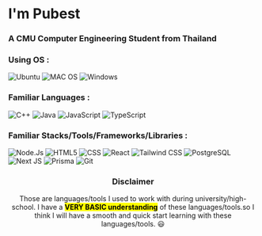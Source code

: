 # I'm Pubest
### A CMU Computer Engineering Student from Thailand
### Using OS : 
![Ubuntu](https://img.shields.io/badge/Ubuntu-E95420?style=for-the-badge&logo=ubuntu&logoColor=white)
![MAC OS](https://img.shields.io/badge/macOS-000000?style=for-the-badge&logo=apple&logoColor=white)
![Windows](https://img.shields.io/badge/Windows-0078D6?style=for-the-badge&logo=windows&logoColor=white)
### Familiar Languages :
![C++](https://img.shields.io/badge/C%2B%2B-00599C?style=flat&logo=c%2B%2B&logoColor=white)
![Java](https://img.shields.io/badge/Java-ED8B00?style=flat&logo=openjdk&logoColor=white)
![JavaScript](https://img.shields.io/badge/JavaScript-F7DF1E?style=flat&logo=javascript&logoColor=black)
![TypeScript](https://img.shields.io/badge/TypeScript-3178C6?style=flat&logo=typescript&logoColor=white)
### Familiar Stacks/Tools/Frameworks/Libraries :
![Node.Js](https://img.shields.io/badge/Node.js-339933?style=flat&logo=node.js&logoColor=white)
![HTML5](https://img.shields.io/badge/HTML5-E34F26?style=flat&logo=html5&logoColor=white)
![CSS](https://img.shields.io/badge/CSS-563d7c?&style=flat&logo=css3&logoColor=white)
![React](https://img.shields.io/badge/React-61DAFB?style=flat&logo=react&logoColor=black)
![Tailwind CSS](https://img.shields.io/badge/Tailwind_CSS-06B6D4?style=flat&logo=tailwind-css&logoColor=white)
![PostgreSQL](https://img.shields.io/badge/PostgreSQL-4169E1?style=flat&logo=postgresql&logoColor=white)
![Next JS](https://img.shields.io/badge/Next-black?style=flat&logo=next.js&logoColor=white)
![Prisma](https://img.shields.io/badge/Prisma-3982CE?style=flat&logo=Prisma&logoColor=white)
![Git](https://img.shields.io/badge/git-%23F05033.svg?style=flat&logo=git&logoColor=white)
<h3 align="center">Disclaimer</h3>
<p align="center">Those are languages/tools I used to work with during university/high-school. I have a <b><mark>VERY BASIC understanding</mark></b> of these languages/tools.so I think I will have a smooth and quick start learning with these languages/tools. 😃</p>
